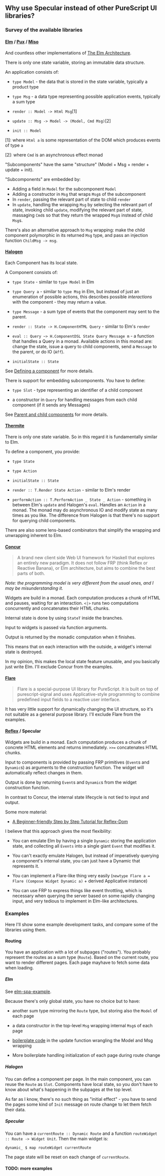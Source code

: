## Why use Specular instead of other PureScript UI libraries?

### Survey of the available libraries

#### [Elm][elm] / [Pux][pux] / [Miso][miso]

And countless other implementations of
[The Elm Architecture](https://guide.elm-lang.org/architecture/).

There is only one state variable, storing an immutable data structure.

An application consists of:

- `type Model` - the data that is stored in the state variable, typically a
     product type

- `type Msg` - a data type representing possible application events, typically
     a sum type

- `render :: Model -> Html Msg`\[1\]

- `update :: Msg -> Model -> (Model, Cmd Msg)`\[2\]

- `init :: Model`

\[1\]: where `Html a` is some representation of the DOM which produces events of type `a`

\[2\]: where `Cmd` is an asynchronous effect monad

"Subcomponents" have the same "structure" (Model + Msg + render + update + init).

"Subcomponents" are embedded by:

- Adding a field in `Model` for the subcomponent `Model`
- Adding a constructor in `Msg` that wraps `Msg`s of the subcomponent
- In `render`, passing the relevant part of state to child `render`
- In `update`, handling the wrapping `Msg` by selecting the relevant part of
  state, invoking child `update`, modifying the relevant part of state,
  massaging `Cmd`s so that they return the wrapped `Msg`s instead of child
  `Msg`s.

There's also an alternative approach to `Msg` wrapping: make the child component
polymorphic in its returned `Msg` type, and pass an injection function
`ChildMsg -> msg`.

[elm]: http://elm-lang.org/
[pux]: http://purescript-pux.org/
[miso]: https://haskell-miso.org/

#### [Halogen](https://github.com/slamdata/purescript-halogen)

Each Component has its local state.

A Component consists of:

- `type State` - similar to `type Model` in Elm

- `type Query a` - similar to `type Msg` in Elm, but instead of just an
    enumeration of possible actions, this describes possible _interactions_ with
    the component - they may return a value.

- `type Message` - a sum type of events that the component may sent to the
  parent.

- `render :: State -> H.ComponentHTML Query` - similar to Elm's `render`

- `eval :: Query ~> H.ComponentDSL State Query Message m` - a function that
  handles a Query in a monad. Available actions in this monad are: change the
  state, issue a query to child components, send a `Message` to the parent, or
  do IO (`Aff`).

- `initialState :: State`

See [Defining a component](https://github.com/slamdata/purescript-halogen/blob/master/docs/2%20-%20Defining%20a%20component.md) for more details.

There is support for embedding subcomponents. You have to define:

- `type Slot` - type representing an identifier of a child component

- a constructor in `Query` for handling messages from each child component (if
  it sends any Messages)

See [Parent and child components](https://github.com/slamdata/purescript-halogen/blob/master/docs/5%20-%20Parent%20and%20child%20components.md) for more details.

#### [Thermite](https://github.com/paf31/purescript-thermite)

There is only one state variable. So in this regard it is fundamentally similar
to Elm.

To define a component, you provide:

- `type State`

- `type Action`

- `initialState :: State`

- `render :: T.Render State Action` - similar to Elm's render

- `performAction :: T.PerformAction _ State _ Action` - something in between
  Elm's `update` and Halogen's `eval`. Handles an `Action` in a monad. The monad
  may do asynchronous IO and modify state as many times as you like. The
  difference from Halogen is that there's no support for querying child
  components.

There are also some lens-based combinators that simplify the wrapping and
unwrapping inherent to Elm.

#### [Concur](https://github.com/ajnsit/concur)

> A brand new client side Web UI framework for Haskell that explores an entirely
> new paradigm. It does not follow FRP (think Reflex or Reactive Banana), or Elm
> architecture, but aims to combine the best parts of both.

_Note: the programming model is very different from the usual ones, and I may be
misunderstanding it._

Widgets are build in a monad. Each computation produces a chunk of HTML and
pauses, waiting for an interaction. `<|>` runs two computations concurrently and
concatenates their HTML chunks.

Internal state is done by using `StateT` inside the branches.

Input to widgets is passed via function arguments.

Output is returned by the monadic computation when it finishes.

This means that on each interaction with the outside, a widget's internal state
is destroyed.

In my opinion, this makes the local state feature unusable, and you basically
just write Elm. I'll exclude Concur from the examples.

#### [Flare](https://github.com/sharkdp/purescript-flare)

> Flare is a special-purpose UI library for PureScript. It is built on top of
> purescript-signal and uses Applicative-style programming to combine predefined
> input fields to a reactive user interface.

It has very little support for dynamically changing the UI structure, so it's
not suitable as a general purpose library. I'll exclude Flare from the examples.

#### [Reflex](https://github.com/reflex-frp/reflex) / Specular

Widgets are build in a monad. Each computation produces a chunk of concrete HTML
elements and returns immediately. `>>=` concatenates HTML chunks.

Input to components is provided by passing FRP primitives (`Event`s and
`Dynamic`s) as arguments to the construction function. The widget will
automatically reflect changes in them.

Output is done by returning `Event`s and `Dynamic`s from the widget construction
function.

In contrast to Concur, the internal state lifecycle is not tied to input and
output.

Some more material:

- [A Beginner-friendly Step by Step Tutorial for Reflex-Dom](https://github.com/hansroland/reflex-dom-inbits/blob/master/tutorial.md)

I believe that this approach gives the most flexibility:

- You can emulate Elm by having a single `Dynamic` storing the application
  state, and collecting all `Events` into a single giant `Event` that modifies
  it.

- You can't exactly emulate Halogen, but instead of imperatively querying a
  component's internal state, you can just have a Dynamic that represents it.

- You can implement a Flare-like thing very easily
    (`newtype Flare a = Flare (Compose Widget Dynamic a)` + derived Applicative
    instance)

- You can use FRP to express things like event throttling, which is necessary
  when querying the server based on some rapidly changing input, and very
  tedious to implement in Elm-like architectures.

### Examples

Here I'll show some example development tasks, and compare some of the libraries
using them.

#### Routing

You have an application with a lot of subpages ("routes"). You probably
represent the routes as a sum type (`Route`). Based on the current route, you want to
render different pages. Each page mayhave to fetch some data when loading.

##### Elm

See [elm-spa-example](https://github.com/rtfeldman/elm-spa-example/blob/master/src/Main.elm).

Because there's only global state, you have no choice but to have:

- another sum type mirroring the `Route` type, but storing also the `Model` of each page

- a data constructor in the top-level `Msg` wrapping internal `Msg`s of each
  page

- [boilerplate code](https://github.com/rtfeldman/elm-spa-example/blob/28d9288c7a67cf53bb628acfba79689bc5516509/src/Main.elm#L400)
  in the update function wrangling the Model and Msg wrapping

- More boilerplate handling initialization of each page during route change

##### Halogen

You can define a component per page. In the main component, you can reuse the
`Route` as `Slot`. Components have local state, so you don't have to know about
what's happening in the subpages at the top level.

As far as I know, there's no such thing as "initial effect" - you have to send
the pages some kind of `Init` message on route change to let them fetch their
data.

##### Specular

You can have a `currentRoute :: Dynamic Route` and a function `routeWidget ::
Route -> Widget Unit`. Then the main widget is:

```
dynamic_ $ map routeWidget currentRoute
```

The page state will be reset on each change of `currentRoute`.

#### TODO: more examples
